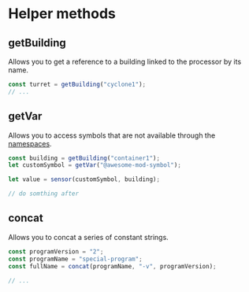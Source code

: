 # Helper methods

## getBuilding

Allows you to get a reference to a building linked to the processor by its name.

```js
const turret = getBuilding("cyclone1");
// ...
```

## getVar

Allows you to access symbols that are not available through the [namespaces](/namespaces).

```js
const building = getBuilding("container1");
let customSymbol = getVar("@awesome-mod-symbol");

let value = sensor(customSymbol, building);

// do somthing after
```

## concat

Allows you to concat a series of constant strings.

```js
const programVersion = "2";
const programName = "special-program";
const fullName = concat(programName, "-v", programVersion);

// ...
```
